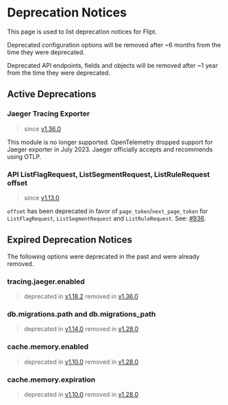 # Deprecation Notices

This page is used to list deprecation notices for Flipt.

Deprecated configuration options will be removed after ~6 months from the time they were deprecated.

Deprecated API endpoints, fields and objects will be removed after ~1 year from the time they were deprecated.

## Active Deprecations

<!--

Template for new deprecations:

### property

> since [version](link to version)

Description.

=== Before

    ``` yaml
    foo: bar
    ```

=== After

    ``` yaml
    foo: bar
    ```

-->

### Jaeger Tracing Exporter

> since [v1.36.0](https://github.com/flipt-io/flipt/releases/tag/v1.36.0)

This module is no longer supported. OpenTelemetry dropped support for Jaeger exporter in July 2023. Jaeger officially accepts and recommends using OTLP.

### API ListFlagRequest, ListSegmentRequest, ListRuleRequest offset

> since [v1.13.0](https://github.com/flipt-io/flipt/releases/tag/v1.13.0)

`offset` has been deprecated in favor of `page_token`/`next_page_token` for `ListFlagRequest`, `ListSegmentRequest` and `ListRuleRequest`. See: [#936](https://github.com/flipt-io/flipt/issues/936).

## Expired Deprecation Notices

The following options were deprecated in the past and were already removed.

### tracing.jaeger.enabled

> deprecated in [v1.18.2](https://github.com/flipt-io/flipt/releases/tag/v1.18.2)
> removed in [v1.36.0](https://github.com/flipt-io/flipt/releases/tag/v1.36.0)

### db.migrations.path and db.migrations_path

> deprecated in [v1.14.0](https://github.com/flipt-io/flipt/releases/tag/v1.14.0)
> removed in [v1.28.0](https://github.com/flipt-io/flipt/releases/tag/v1.28.0)

### cache.memory.enabled

> deprecated in [v1.10.0](https://github.com/flipt-io/flipt/releases/tag/v1.10.0)
> removed in [v1.28.0](https://github.com/flipt-io/flipt/releases/tag/v1.28.0)

### cache.memory.expiration

> deprecated in [v1.10.0](https://github.com/flipt-io/flipt/releases/tag/v1.10.0)
> removed in [v1.28.0](https://github.com/flipt-io/flipt/releases/tag/v1.28.0)
